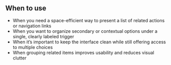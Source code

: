 ## When to use

- When you need a space-efficient way to present a list of related actions or navigation links
- When you want to organize secondary or contextual options under a single, clearly labeled trigger
- When it’s important to keep the interface clean while still offering access to multiple choices
- When grouping related items improves usability and reduces visual clutter

<div id="overview-image-description" class="visually-hidden">

</div>
